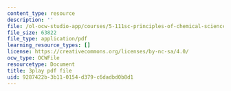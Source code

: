 ```yaml
---
content_type: resource
description: ''
file: /ol-ocw-studio-app/courses/5-111sc-principles-of-chemical-science-fall-2014/9287422b3b110154d379c6dadbd0b8d1_BBbuj0XpaiQ.pdf
file_size: 63822
file_type: application/pdf
learning_resource_types: []
license: https://creativecommons.org/licenses/by-nc-sa/4.0/
ocw_type: OCWFile
resourcetype: Document
title: 3play pdf file
uid: 9287422b-3b11-0154-d379-c6dadbd0b8d1
---
```

